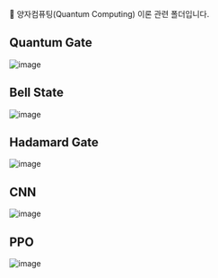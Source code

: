 🧶 양자컴퓨팅(Quantum Computing) 이론 관련 폴더입니다.

Quantum Gate
-----
![image](https://github.com/user-attachments/assets/25a1991e-f06a-490d-97cf-3eea695d5214)


Bell State
-----
![image](https://github.com/user-attachments/assets/caaaaf53-e905-4178-8931-85070b6e3e98)


Hadamard Gate
-----
![image](https://github.com/user-attachments/assets/d9fa6ee8-1da7-47a0-bdae-6233ac3843e6)


CNN
-----
![image](https://github.com/user-attachments/assets/1d1ab0d3-8ac0-4045-bcf4-10edd87ae369)


PPO
-----
![image](https://github.com/user-attachments/assets/f9ae98d1-6a29-4b5b-a859-4dde714a36a0)
